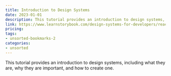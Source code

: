 ```yaml
---
title: Introduction to Design Systems
date: 2023-01-01
description: This tutorial provides an introduction to design systems, including what they are, why they are important, and how to create one.
link: https://www.learnstorybook.com/design-systems-for-developers/react/en/introduction/
pricing: 
tags: 
- unsorted-bookmarks-2 
categories: 
- unsorted 
---
```


This tutorial provides an introduction to design systems, including what they are, why they are important, and how to create one.